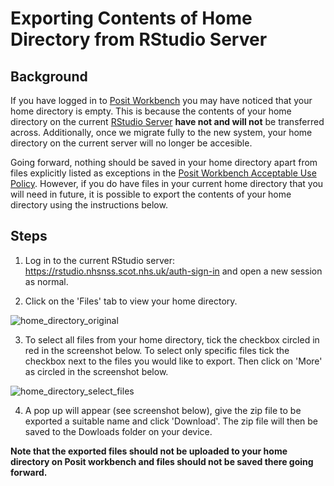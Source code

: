# Exporting Contents of Home Directory from RStudio Server

## Background
If you have logged in to [Posit Workbench](https://pwb.publichealthscotland.org/) you may have noticed that your home directory is empty. This is because the contents of your home directory on the current [RStudio Server](https://rstudio.nhsnss.scot.nhs.uk/auth-sign-in) **have not and will not** be transferred across. Additionally, once we migrate fully to the new system, your home directory on the current server will no longer be accesible. 

Going forward, nothing should be saved in your home directory apart from files explicitly listed as exceptions in the [Posit Workbench Acceptable Use Policy](https://github.com/Public-Health-Scotland/R-Resources/blob/master/posit_workbench_acceptable_use_policy.md). However, if you do have files in your current home directory that you will need in future, it is possible to export the contents of your home directory using the instructions below. 

## Steps
1. Log in to the current RStudio server: https://rstudio.nhsnss.scot.nhs.uk/auth-sign-in and open a new session as normal. 

2. Click on the 'Files' tab to view your home directory.

![home_directory_original](https://user-images.githubusercontent.com/36995878/214892087-b3d9822b-9c4f-47f7-bfa8-e5fc97d5a638.png)

3. To select all files from your home directory, tick the checkbox circled in red in the screenshot below. To select only specific files tick the checkbox next to the files you would like to export. Then click on 'More' as circled in the screenshot below.

![home_directory_select_files](https://user-images.githubusercontent.com/36995878/214898083-9dbc1b2c-c47c-489b-94dc-d4467cc2196a.png)

4. A pop up will appear (see screenshot below), give the zip file to be exported a suitable name and click 'Download'. The zip file will then be saved to the Dowloads folder on your device. 

**Note that the exported files should not be uploaded to your home directory on Posit workbench and files should not be saved there going forward.**
